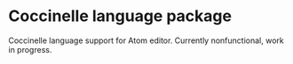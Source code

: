 # Coccinelle language package

Coccinelle language support for Atom editor. Currently nonfunctional,
work in progress.
